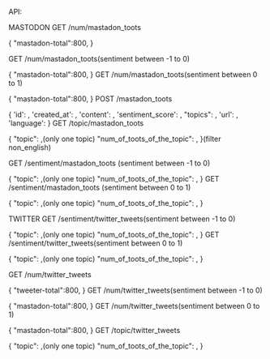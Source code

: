 API:

MASTODON
GET  /num/mastadon_toots

{
    "mastadon-total":800,
}

GET  /num/mastadon_toots(sentiment between -1 to 0)

{
    "mastadon-total":800,
}
GET  /num/mastadon_toots(sentiment between 0 to 1)

{
    "mastadon-total":800,
}
POST /mastadon_toots

{
    'id': ,
    'created_at': ,
    'content': ,
    'sentiment_score': ,
    "topics": ,
    'url': ,
    'language': 
}
GET /topic/mastadon_toots

{
    "topic":  ,(only one topic)
    "num_of_toots_of_the_topic":  ,
}(filter non_english)



GET /sentiment/mastadon_toots (sentiment between -1 to 0)

{
    "topic":  ,(only one topic)
    "num_of_toots_of_the_topic":  ,
}
GET /sentiment/mastadon_toots (sentiment between 0 to 1)

{
    "topic":  ,(only one topic)
    "num_of_toots_of_the_topic":  ,
}

TWITTER
GET /sentiment/twitter_tweets(sentiment between -1 to 0)

{
    "topic":  ,(only one topic)
    "num_of_toots_of_the_topic":  ,
}
GET /sentiment/twitter_tweets(sentiment between 0 to 1)

{
    "topic":  ,(only one topic)
    "num_of_toots_of_the_topic":  ,
}

GET /num/twitter_tweets

{
    "tweeter-total":800,
}
GET  /num/twitter_tweets(sentiment between -1 to 0)

{
    "mastadon-total":800,
}
GET  /num/twitter_tweets(sentiment between 0 to 1)

{
    "mastadon-total":800,
}
GET /topic/twitter_tweets

{
    "topic":  ,(only one topic)
    "num_of_toots_of_the_topic":  ,
}

